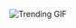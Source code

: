 ![Trending GIF](https://media3.giphy.com/media/v1.Y2lkPThiYjIxNzcyczUyY2tmNG5kazhpOWRyYzZnOHFndTd2MjVlOWhyZXlwY3RlOWgxaiZlcD12MV9naWZzX3NlYXJjaCZjdD1n/2jMtpIi8mhE8ctiMtK/giphy.gif)

